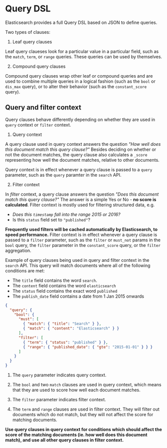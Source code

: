 # Query DSL

Elasticsearch provides a full Query DSL based on JSON to define queries.

Two types of clauses:

1. Leaf query clauses

Leaf query claueses look for a particular value in a particular field, such as the `match`, `term`, or `range` queries. These queries can be used by themselves.

2. Compound query clauses

Compound query clauses wrap other leaf or compound queries and are used to combine multiple queries in a logical fashion (such as the `bool` or `dis_max` query), or to alter their behavior (such as the `constant_score` query).

## Query and filter context
Query clauses behave differently depending on whether they are used in `query` context or `filter` context.

1. Query context

A query clause used in query context answers the question _"How well does this document match this query clause?"_ Besides deciding on whether or not the document matches, the query clause also calculates a `_score` representing how well the document matches, relative to other documents.

Query context is in effect whenever a query clause is passed to a `query` parameter, such as the `query` paramter in the `search` API.

2. Filter context

In _filter_ context, a query clause answers the question _"Does this document match this query clause?"_ The answer is a simple Yes or No - **no score is calculated**. Filter context is mostly used for filtering structured data, e.g.

* _Does this `timestamp` fall into the range 2015 or 2016?_
* Is this `status` field set to `"published"`?

**Frequently used filters will be cached automatically by Elasticsearch, to speed performance.** Filter context is in effect whenever a query clause is passed to a `filter` parameter, such as the `filter` or `must_not` params in the `bool` query, the `filter` parameter in the `constant_score` query, or the `filter` aggregation.

Example of query clauses being used in query and filter context in the `search` API. This query will match documents where all of the following conditions are met:

* The `title` field contains the word `search`.
* The `content` field contains the word `elasticsearch`
* The `status` field contains the exact word `published`
* The `publish_date` field contains a date from 1 Jan 2015 onwards

```json
{
  "query": {
    "bool": {
      "must": [
        { "match": { "title": "Search" } },
        { "match": { "content": "Elasticsearch" } }
      ],
      "filter": [
        { "term": { "status": "published" } },
        { "range": { "published_date": { "gte": "2015-01-01" } } }
      ]
    }
  }
}
```

1. The `query` parameter indicates query context.

2. The `bool` and two `match` clauses are used in query context, which means that they are used to score how well each document matches.

3. The `filter` parameter indicates filter context.

4. The `term` and `range` clauses are used in filter context. They will filter out documents which do not match, but they will not affect the score for matching documents.

**Use query clauses in query context for conditions which should affect the score of the matching documents (ie. how well does this document match), and use all other query clauses in filter context.**

